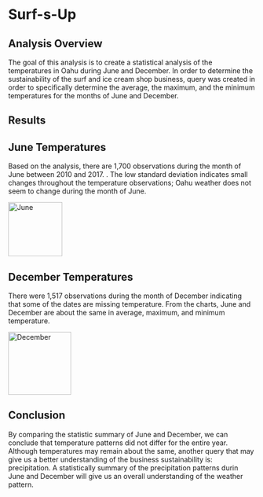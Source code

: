 # Surf-s-Up
## Analysis Overview
The goal of this analysis is to create a statistical analysis of the temperatures in Oahu during June and December. In order to determine the sustainability of the surf and ice cream shop business, query was created in order to specifically determine the average, the maximum, and the minimum temperatures for the months of June and December.
## Results

## June Temperatures
Based on the analysis, there are 1,700 observations during the month of June between 2010 and 2017. . The low standard deviation indicates small changes throughout the temperature observations; Oahu weather does not seem to change during the month of June.

<img width="110" alt="June" src="https://user-images.githubusercontent.com/94254736/151730520-db37df94-cc82-4f37-b281-1dfd09626242.png">

## December Temperatures
There were 1,517 observations during the month of December indicating that some of the dates are missing temperature. From the charts, June and December are about the same in average, maximum, and minimum temperature. 

<img width="128" alt="December" src="https://user-images.githubusercontent.com/94254736/151730710-4c5b7c79-7805-4e48-9729-0234f5bca896.png">

## Conclusion
By comparing the statistic summary of June and December, we can conclude that temperature patterns did not differ for the entire year. Although temperatures may remain about the same, another query that may give us a better understanding of the business sustainability is: precipitation. A statistically summary of the precipitation patterns durin June and December will give us an overall understanding of the weather pattern.


